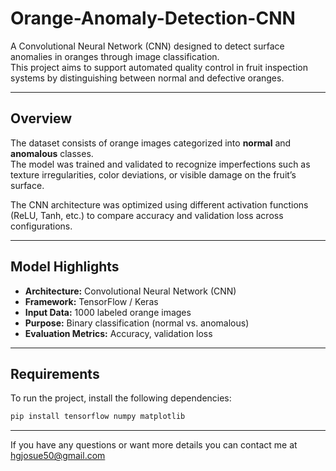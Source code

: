 # Orange-Anomaly-Detection-CNN

A Convolutional Neural Network (CNN) designed to detect surface anomalies in oranges through image classification.  
This project aims to support automated quality control in fruit inspection systems by distinguishing between normal and defective oranges.

---

## Overview

The dataset consists of orange images categorized into **normal** and **anomalous** classes.  
The model was trained and validated to recognize imperfections such as texture irregularities, color deviations, or visible damage on the fruit’s surface.

The CNN architecture was optimized using different activation functions (ReLU, Tanh, etc.) to compare accuracy and validation loss across configurations.

---

## Model Highlights

- **Architecture:** Convolutional Neural Network (CNN)  
- **Framework:** TensorFlow / Keras  
- **Input Data:** 1000 labeled orange images  
- **Purpose:** Binary classification (normal vs. anomalous)  
- **Evaluation Metrics:** Accuracy, validation loss  

---

## Requirements

To run the project, install the following dependencies:

```bash
pip install tensorflow numpy matplotlib

```
---

If you have any questions or want more details you can contact me at hgjosue50@gmail.com
